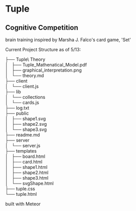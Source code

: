 # Tuple
## Cognitive Competition
brain training inspired by Marsha J. Falco's card game, 'Set'

Current Project Structure as of 5/13:  
  

├── Tuple\ Theory   
│   ├── Tuple_Mathenatical_Model.pdf   
│   ├── graphical_interpretation.png  
│   └── theory.md  
├── client  
│   └── client.js  
├── lib  
│   └── collections  
│       └── cards.js  
├── log.txt  
├── public  
│   ├── shape1.svg  
│   ├── shape2.svg  
│   └── shape3.svg  
├── readme.md  
├── server  
│   └── server.js  
├── templates  
│   ├── board.html  
│   ├── card.html  
│   ├── shape1.html  
│   ├── shape2.html  
│   ├── shape3.html  
│   └── svgShape.html  
├── tuple.css  
└── tuple.html  





built with Meteor
